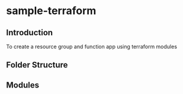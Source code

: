 # sample-terraform

## Introduction

To create a resource group and function app using terraform modules

## Folder Structure

## Modules


